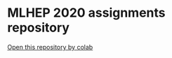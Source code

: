 # MLHEP 2020 assignments repository

[Open this repository by colab](https://colab.research.google.com/github/yandexdataschool/mlhep2020-assignments)
